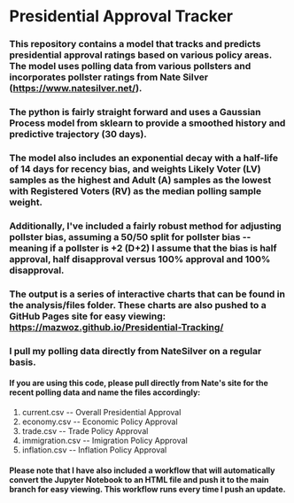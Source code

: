 # Presidential Approval Tracker

### This repository contains a model that tracks and predicts presidential approval ratings based on various policy areas. The model uses polling data from various pollsters and incorporates pollster ratings from Nate Silver (https://www.natesilver.net/).

### The python is fairly straight forward and uses a Gaussian Process model from sklearn to provide a smoothed history and predictive trajectory (30 days).
### The model also includes an exponential decay with a half-life of 14 days for recency bias, and weights Likely Voter (LV) samples as the highest and Adult (A) samples as the lowest with Registered Voters (RV) as the median polling sample weight.
### Additionally, I've included a fairly robust method for adjusting pollster bias, assuming a 50/50 split for pollster bias -- meaning if a pollster is +2 (D+2) I assume that the bias is half approval, half disapproval versus 100% approval and 100% disapproval.
### The output is a series of interactive charts that can be found in the analysis/files folder. These charts are also pushed to a GitHub Pages site for easy viewing: https://mazwoz.github.io/Presidential-Tracking/
### I pull my polling data directly from NateSilver on a regular basis.

#### If you are using this code, please pull directly from Nate's site for the recent polling data and name the files accordingly:
1. current.csv -- Overall Presidential Approval
2. economy.csv -- Economic Policy Approval
3. trade.csv -- Trade Policy Approval
4. immigration.csv -- Imigration Policy Approval
5. inflation.csv -- Inflation Policy Approval

#### Please note that I have also included a workflow that will automatically convert the Jupyter Notebook to an HTML file and push it to the main branch for easy viewing. This workflow runs every time I push an update.